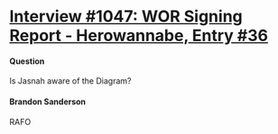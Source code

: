 # [Interview #1047: WOR Signing Report - Herowannabe, Entry #36](https://www.theoryland.com/intvmain.php?i=1047#36)

#### Question

Is Jasnah aware of the Diagram?

#### Brandon Sanderson

RAFO

